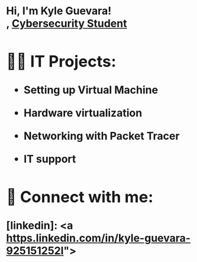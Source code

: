 <h1>Hi, I'm Kyle Guevara! <br/>, <a href="[(https://www.linkedin.com/in/kyle-guevara-925151252/)]">Cybersecurity Student</a><h/1>

<h2>👨‍💻 IT Projects:</h2>

- <b>Setting up Virtual Machine</b>

- <b> Hardware virtualization </b>
 
- <b>Networking with Packet Tracer</b>
 
- <b>IT support</b>





<h2> 🤳 Connect with me:</h2>

[linkedin]: <a [https.linkedin.com/in/kyle-guevara-925151252l](https://www.linkedin.com/in/kyle-guevara-925151252/)"></a>


